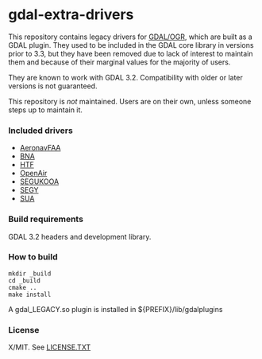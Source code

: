 gdal-extra-drivers
==================

This repository contains legacy drivers for [GDAL/OGR](https://gdal.org), which
are built as a GDAL plugin.
They used to be included in the GDAL core library in versions prior to 3.3, but
they have been removed due to lack of interest to maintain them and because of
their marginal values for the majority of users.

They are known to work with GDAL 3.2. Compatibility with older or later versions
is not guaranteed.

This repository is *not* maintained. Users are on their own, unless someone
steps up to maintain it.

### Included drivers

* [AeronavFAA](doc/aeronavfaa.rst)
* [BNA](doc/bna.rst)
* [HTF](doc/htf.rst)
* [OpenAir](doc/openair.rst)
* [SEGUKOOA](doc/segukooa.rst)
* [SEGY](doc/segy.rst)
* [SUA](doc/sua.rst)

### Build requirements

GDAL 3.2 headers and development library.

### How to build

```shell
mkdir _build
cd _build
cmake ..
make install
```

A gdal_LEGACY.so plugin is installed in ${PREFIX}/lib/gdalplugins

### License

X/MIT. See [LICENSE.TXT](LICENSE.TXT)


